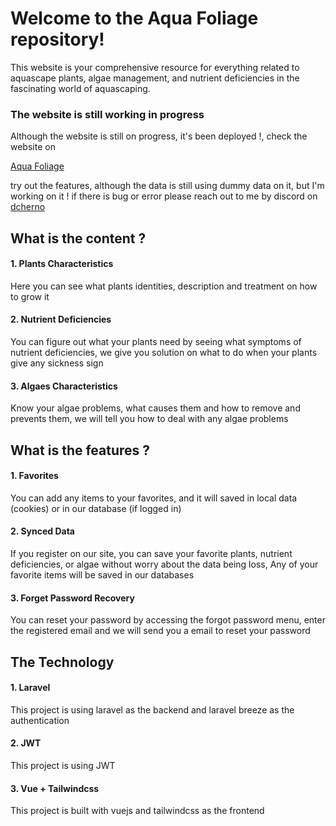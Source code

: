 # Welcome to the Aqua Foliage repository! 

This website is your comprehensive resource for everything related to aquascape plants, algae management, and nutrient deficiencies in the fascinating world of aquascaping.

### The website is still working in progress

Although the website is still on progress, it's been deployed !, check the website on

[Aqua Foliage](https://aquafoliage.raflyandrian.com/)

try out the features, although the data is still using dummy data on it, but I'm working on it ! 
if there is bug or error please reach out to me by discord on
[dcherno](https://discordapp.com/users/310381069427933186) 


## What is the content ?

#### 1. Plants Characteristics

Here you can see what plants identities, description and treatment on how to grow it
 
#### 2. Nutrient Deficiencies

You can figure out what your plants need by seeing what symptoms of nutrient deficiencies, we give you solution on what to do when your plants give any sickness sign

#### 3. Algaes Characteristics

Know your algae problems, what causes them and how to remove and prevents them, we will tell you how to deal with any algae problems

## What is the features ?

#### 1. Favorites

You can add any items to your favorites, and it will saved in local data (cookies) or in our database (if logged in)

#### 2. Synced Data

If you register on our site, you can save your favorite plants, nutrient deficiencies, or algae without worry about the data being loss, Any of your favorite items will be saved in our databases

#### 3. Forget Password Recovery

You can reset your password by accessing the forgot password menu, enter the registered email and we will send you a email to reset your password

## The Technology 

#### 1. Laravel

This project is using laravel as the backend and laravel breeze as the authentication
    
#### 2. JWT

This project is using JWT 

#### 3. Vue + Tailwindcss

This project is built with vuejs and tailwindcss as the frontend
